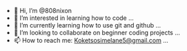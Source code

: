 - 👋 Hi, I’m @808nixon
- 👀 I’m interested in learning how to code ...
- 🌱 I’m currently learning how to use git and github ...
- 💞️ I’m looking to collaborate on beginner coding projects ...
- 📫 How to reach me: Koketsosimelane5@gmail.com ...

<!---
808nixon/808nixon is a ✨ special ✨ repository because its `README.md` (this file) appears on your GitHub profile.
You can click the Preview link to take a look at your changes.
--->
